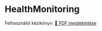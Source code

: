 # HealthMonitoring

 Felhasználói kézikönyv:
[📄 PDF megtekintése]([https://github.com/Vicziand/repo-neve/raw/main/dokumentum.pdf](https://github.com/Vicziand/HealthMonitoring/blob/main/Health_Monitoring_FK.pdf))
